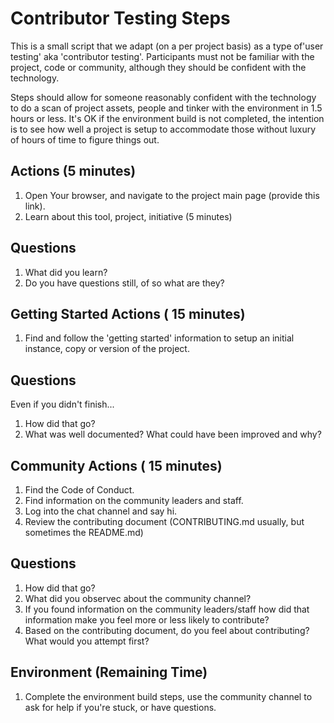 # Contributor Testing Steps
This is a small script that we adapt (on a per project basis) as a type of'user testing' aka 'contributor testing'.  Participants must not be familiar with the project, code or community, although they should be confident with the technology.

Steps should allow for someone reasonably confident with the technology to do a scan of project assets, people and tinker with the environment in 1.5 hours or less. It's OK if the environment build is not completed, the intention is to see how well a project is setup to accommodate those without luxury of hours of time to figure things out.


## Actions (5 minutes)

1. Open Your browser, and navigate to the project main page (provide this link).
2. Learn about this tool, project, initiative (5 minutes)

## Questions

1. What did you learn?
2. Do you have questions still, of so what are they?

## Getting Started Actions ( 15 minutes)

1. Find and follow the 'getting started' information to setup an initial instance, copy or version of the project.

## Questions
Even if you didn't finish...

1. How did that go?
2. What was well documented?  What could have been improved and why?

## Community Actions ( 15 minutes)

1. Find the Code of Conduct.
2. Find information on the community leaders and staff.
3. Log into the chat channel and say hi.
4. Review the contributing document (CONTRIBUTING.md usually, but sometimes the README.md)

## Questions

1. How did that go?
2. What did you observec about the community channel?
3. If you found information on the community leaders/staff how did that information make you feel more or less likely to contribute?
4. Based on the contributing document, do you feel about contributing?  What would you attempt first?

## Environment (Remaining Time)

1. Complete the environment build steps, use the community channel to ask for help if you're stuck, or have questions.
